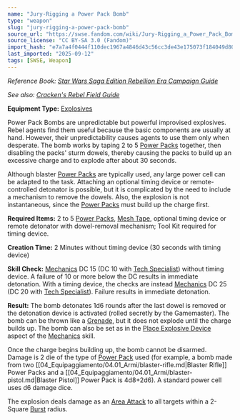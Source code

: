 ```yaml
---
name: "Jury-Rigging a Power Pack Bomb"
type: "weapon"
slug: "jury-rigging-a-power-pack-bomb"
source_url: "https://swse.fandom.com/wiki/Jury-Rigging_a_Power_Pack_Bomb"
source_license: "CC BY-SA 3.0 (Fandom)"
import_hash: "e7a7a4f0444f110dec1967a4846d43c56cc3de43e175073f184049d802198ec3"
last_imported: "2025-09-12"
tags: [SWSE, Weapon]
---
```

*Reference Book: [Star Wars Saga Edition Rebellion Era Campaign Guide](https://swse.fandom.com/wiki/Star_Wars_Saga_Edition_Rebellion_Era_Campaign_Guide)*

*See also: [Cracken's Rebel Field Guide](https://swse.fandom.com/wiki/Cracken's_Rebel_Field_Guide)*

**Equipment Type:** [Explosives](https://swse.fandom.com/wiki/Explosives)

Power Pack Bombs are unpredictable but powerful improvised explosives. Rebel agents find them useful because the basic components are usually at hand. However, their unpredictability causes agents to use them only when desperate. The bomb works by taping 2 to 5 [Power Packs](https://swse.fandom.com/wiki/Power_Packs) together, then disabling the packs' sturm dowels, thereby causing the packs to build up an excessive charge and to explode after about 30 seconds.

Although blaster [Power Packs](https://swse.fandom.com/wiki/Power_Packs) are typically used, any large power cell can be adapted to the task. Attaching an optional timing device or remote-controlled detonator is possible, but it is complicated by the need to include a mechanism to remove the dowels. Also, the explosion is not instantaneous, since the [Power Packs](https://swse.fandom.com/wiki/Power_Packs) must build up the charge first.

**Required Items:** 2 to 5 [Power Packs](https://swse.fandom.com/wiki/Power_Packs), [Mesh Tape](https://swse.fandom.com/wiki/Mesh_Tape), optional timing device or remote detonator with dowel-removal mechanism; Tool Kit required for timing device.

**Creation Time:** 2 Minutes without timing device (30 seconds with timing device)

**Skill Check:** [Mechanics](https://swse.fandom.com/wiki/Mechanics) DC 15 (DC 10 with [Tech Specialist](https://swse.fandom.com/wiki/Tech_Specialist)) without timing device. A failure of 10 or more below the DC results in immediate detonation. With a timing device, the checks are instead [Mechanics](https://swse.fandom.com/wiki/Mechanics) DC 25 (DC 20 with [Tech Specialist](https://swse.fandom.com/wiki/Tech_Specialist)). Failure results in immediate detonation.

**Result:** The bomb detonates 1d6 rounds after the last dowel is removed or the detonation device is activated (rolled secretly by the Gamemaster). The bomb can be thrown like a [Grenade](https://swse.fandom.com/wiki/Grenade), but it does not explode until the charge builds up. The bomb can also be set as in the [Place Explosive Device](https://swse.fandom.com/wiki/Place_Explosive_Device) aspect of the [Mechanics](https://swse.fandom.com/wiki/Mechanics) skill. 

Once the charge begins building up, the bomb cannot be disarmed. Damage is 2 die of the type of [Power Pack](https://swse.fandom.com/wiki/Power_Pack) used (for example, a bomb made from two [[04_Equipaggiamento/04.01_Armi/blaster-rifle.md|Blaster Rifle]] Power Packs and a [[04_Equipaggiamento/04.01_Armi/blaster-pistol.md|Blaster Pistol]] Power Pack is 4d8+2d6). A standard power cell uses d6 damage dice.

The explosion deals damage as an [Area Attack](https://swse.fandom.com/wiki/Area_Attack) to all targets within a 2-Square [Burst](https://swse.fandom.com/wiki/Burst) radius.